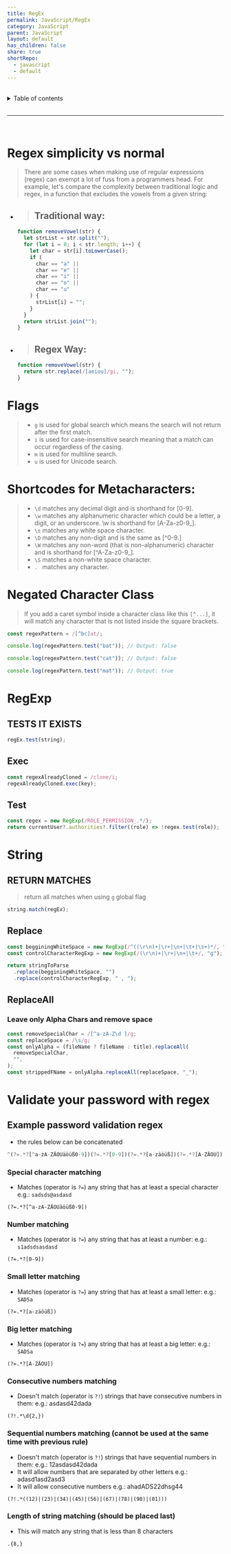 ```yaml
---
title: RegEx
permalink: JavaScript/RegEx
category: JavaScript
parent: JavaScript
layout: default
has_children: false
share: true
shortRepo:
  - javascript
  - default
---
```


<br/>

<details markdown="block">                      
<summary>                      
Table of contents                      
</summary>                      
{: .text-delta }                      
1. TOC                      
{:toc}                      
</details>

<br/>

---

<br/>

# Regex simplicity vs normal

> There are some cases when making use of regular expressions (regex) can exempt a lot of fuss from a programmers head.
> For example, let's compare the complexity between traditional logic and regex,
> in a function that excludes the vowels from a given string:

- > ## Traditional way:

  ```javascript
  function removeVowel(str) {
    let strList = str.split("");
    for (let i = 0; i < str.length; i++) {
      let char = str[i].toLowerCase();
      if (
        char == "a" ||
        char == "e" ||
        char == "i" ||
        char == "o" ||
        char == "u"
      ) {
        strList[i] = "";
      }
    }
    return strList.join("");
  }
  ```

- > ## Regex Way:

  ```javascript
  function removeVowel(str) {
    return str.replace(/[aeiou]/gi, "");
  }
  ```

# Flags

> - `g` is used for global search which means the search will not return after the first match.
> - `i` is used for case-insensitive search meaning that a match can occur regardless of the casing.
> - `m` is used for multiline search.
> - `u` is used for Unicode search.

# Shortcodes for Metacharacters:

> - `\d` matches any decimal digit and is shorthand for [0-9].
> - `\w` matches any alphanumeric character which could be a letter, a digit, or an underscore. \w is shorthand for [A-Za-z0-9_].
> - `\s` matches any white space character.
> - `\D` matches any non-digit and is the same as [^0-9.]
> - `\W` matches any non-word (that is non-alphanumeric) character and is shorthand for [^A-Za-z0-9_].
> - `\S` matches a non-white space character.
> - `. ` matches any character.

# Negated Character Class

> If you add a caret symbol inside a character class like this `[^...]`, it will match any character that is not listed inside the square brackets.

```javascript
const regexPattern = /[^bc]at/;

console.log(regexPattern.test("bat")); // Output: false

console.log(regexPattern.test("cat")); // Output: false

console.log(regexPattern.test("mat")); // Output: true
```

# RegExp

## TESTS IT EXISTS

```javascript
regEx.test(string);
```

## Exec

```javascript
const regexAlreadyCloned = /clone/i;
regexAlreadyCloned.exec(key);
```

## Test

```javascript
const regex = new RegExp(/ROLE_PERMISSION_.*/);
return currentUser?.authorities?.filter((role) => !regex.test(role));
```

# String

## RETURN MATCHES

> return all matches when using `g` global flag

```javascript
string.match(regEx);
```

## Replace

```javascript
const begginingWhiteSpace = new RegExp(/^((\r\n)+|\r+|\n+|\t+|\s+)*/, "m");
const controlCharacterRegExp = new RegExp(/(\r\n)+|\r+|\n+|\t+/, "g");

return stringToParse
  .replace(begginingWhiteSpace, "")
  .replace(controlCharacterRegExp, " , ");
```

## ReplaceAll

### Leave only Alpha Chars and remove space

```javascript
const removeSpecialChar = /[^a-zA-Z\d ]/g;
const replaceSpace = /\s/g;
const onlyAlpha = (fileName ? fileName : title).replaceAll(
  removeSpecialChar,
  "",
);
const strippedFName = onlyAlpha.replaceAll(replaceSpace, "_");
```

# Validate your password with regex

## Example password validation regex

- the rules below can be concatenated

```javascript
^(?=.*?[^a-zA-ZÄÖÜäöüß0-9])(?=.*?[0-9])(?=.*?[a-zäöüß])(?=.*?[A-ZÄÖÜ])(?!.*\d{2,}).{8,}$
```

### Special character matching

- Matches (operator is `?=`) any string that has at least a special character e.g.: `sadsds@asdasd`

```regex
(?=.*?[^a-zA-ZÄÖÜäöüß0-9])
```

### Number matching

- Matches (operator is `?=`) any string that has at least a number: e.g.: `s1adsdsasdasd`

```regex
(?=.*?[0-9])
```

### Small letter matching

- Matches (operator is `?=`) any string that has at least a small letter: e.g.: `SADSa`

```regex
(?=.*?[a-zäöüß])
```

### Big letter matching

- Matches (operator is `?=`) any string that has at least a big letter: e.g.: `SADSa`

```ruby19regexp
(?=.*?[A-ZÄÖÜ])
```

### Consecutive numbers matching

- Doesn't match (operator is `?!`) strings that have consecutive numbers in them: e.g.: asdasd42dada

```rubyverboseregexp
(?!.*\d{2,})
```

### Sequential numbers matching (cannot be used at the same time with previous rule)

- Doesn't match (operator is `?!`) strings that have sequential numbers in them: e.g.: 12asdasd42dada
- It will allow numbers that are separated by other letters e.g.: adasd1asd2asd3
- It will allow consecutive numbers e.g.: ahadADS22dhsg44

```regexp
(?!.*((12)|(23)|(34)|(45)|(56)|(67)|(78)|(90)|(01)))
```

### Length of string matching (should be placed last)

- This will match any string that is less than 8 characters

```jsregexp
.{8,}
```